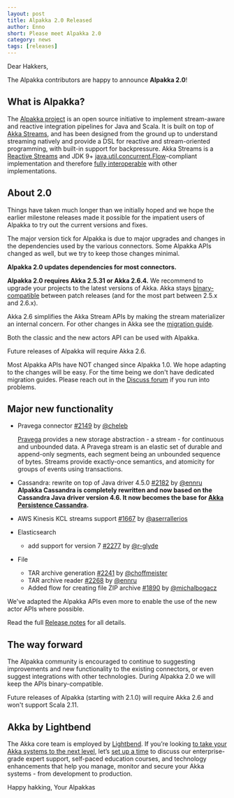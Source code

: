 ```yaml
---
layout: post
title: Alpakka 2.0 Released
author: Enno
short: Please meet Alpakka 2.0
category: news
tags: [releases]
---
```


Dear Hakkers,

The Alpakka contributors are happy to announce **Alpakka 2.0**!

## What is Alpakka?

The [Alpakka project](https://doc.akka.io/docs/alpakka/current/) is an open source initiative to implement stream-aware and reactive integration pipelines for Java and Scala. It is built on top of [Akka Streams](https://doc.akka.io/docs/akka/current/stream/index.html), and has been designed from the ground up to understand streaming natively and provide a DSL for reactive and stream-oriented programming, with built-in support for backpressure. Akka Streams is a [Reactive Streams](https://www.reactive-streams.org/) and JDK 9+ [java.util.concurrent.Flow](https://docs.oracle.com/javase/10/docs/api/java/util/concurrent/Flow.html)-compliant implementation and therefore [fully interoperable](https://doc.akka.io/docs/akka/current/general/stream/stream-design.html#interoperation-with-other-reactive-streams-implementations) with other implementations.

## About 2.0

Things have taken much longer than we initially hoped and we hope the earlier milestone releases made it possible for the impatient users of Alpakka to try out the current versions and fixes.

The major version tick for Alpakka is due to major upgrades and changes in the dependencies used by the various connectors. Some Alpakka APIs changed as well, but we try to keep those changes minimal.

**Alpakka 2.0 updates dependencies for most connectors.**

**Alpakka 2.0 requires Akka 2.5.31 or Akka 2.6.4.** We recommend to upgrade your projects to the latest versions of Akka. Akka stays [binary-compatible](https://doc.akka.io/docs/akka/current/common/binary-compatibility-rules.html#binary-compatibility-rules) between patch releases (and for the most part between 2.5.x and 2.6.x). 

Akka 2.6 simplifies the Akka Stream APIs by making the stream materializer an internal concern. For other changes in Akka see the [migration guide](https://doc.akka.io/docs/akka/current/project/migration-guide-2.5.x-2.6.x.html#akka-stream-changes).

Both the classic and the new actors API can be used with Alpakka.

Future releases of Alpakka will require Akka 2.6.

Most Alpakka APIs have NOT changed since Alpakka 1.0. We hope adapting to the changes will be easy. For the time being we don't have dedicated migration guides. Please reach out in the [Discuss forum](https://discuss.lightbend.com/c/akka/streams-and-alpakka) if you run into problems.


## Major new functionality

- Pravega connector [#2149](https://github.com/akka/alpakka/issues/2149) by [@cheleb](https://github.com/cheleb)
   
    [Pravega](http://www.pravega.io/) provides a new storage abstraction - a stream - for continuous and unbounded data. A Pravega stream is an elastic set of durable and append-only segments, each segment being an unbounded sequence of bytes. Streams provide exactly-once semantics, and atomicity for groups of events using transactions.

- Cassandra: rewrite on top of Java driver 4.5.0 [#2182](https://github.com/akka/alpakka/issues/2182) by [@ennru](https://github.com/ennru)
    **Alpakka Cassandra is completely rewritten and now based on the Cassandra Java driver version 4.6. It now becomes the base for [Akka Persistence Cassandra](https://doc.akka.io/docs/akka-persistence-cassandra/1.0/).**

- AWS Kinesis KCL streams support [#1667](https://github.com/akka/alpakka/issues/1667) by [@aserrallerios](https://github.com/aserrallerios)

- Elasticsearch
    - add support for version 7 [#2277](https://github.com/akka/alpakka/issues/2277) by [@r-glyde](https://github.com/r-glyde)

- File 
    - TAR archive generation [#2241](https://github.com/akka/alpakka/issues/2241) by [@choffmeister](https://github.com/choffmeister)
    - TAR archive reader [#2268](https://github.com/akka/alpakka/issues/2268) by [@ennru](https://github.com/ennru)
    - Added flow for creating file ZIP archive [#1890](https://github.com/akka/alpakka/pull/1890) by [@michalbogacz](https://github.com/michalbogacz)

We've adapted the Alpakka APIs even more to enable the use of the new actor APIs where possible.

Read the full [Release notes](https://doc.akka.io/docs/alpakka/2.0/release-notes/2.0.x.html) for all details.


## The way forward

The Alpakka community is encouraged to continue to suggesting improvements and new functionality to the existing connectors, or even suggest integrations with other technologies. During Alpakka 2.0 we will keep the APIs binary-compatible.

Future releases of Alpakka (starting with 2.1.0) will require Akka 2.6 and won't support Scala 2.11.


## Akka by Lightbend

The Akka core team is employed by [Lightbend](https://www.lightbend.com/). If you’re looking [to take your Akka systems to the next level](https://www.lightbend.com/lightbend-platform-subscription), let’s [set up a time](https://lightbend.com/contact) to discuss our enterprise-grade expert support, self-paced education courses, and technology enhancements that help you manage, monitor and secure your Akka systems - from development to production.

Happy hakking,
Your Alpakkas
